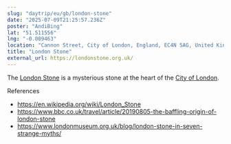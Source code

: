 ```yaml
---
slug: "daytrip/eu/gb/london-stone"
date: "2025-07-09T21:25:57.236Z"
poster: "AndiBing"
lat: "51.511556"
lng: "-0.089463"
location: "Cannon Street, City of London, England, EC4N 5AG, United Kingdom"
title: "London Stone"
external_url: https://londonstone.org.uk/
---
```

The [London Stone](https://en.wikipedia.org/wiki/London_Stone) is a mysterious stone at the heart of the [City of London](https://en.wikipedia.org/wiki/City_of_London).

References
- https://en.wikipedia.org/wiki/London_Stone
- https://www.bbc.co.uk/travel/article/20190805-the-baffling-origin-of-london-stone
- https://www.londonmuseum.org.uk/blog/london-stone-in-seven-strange-myths/